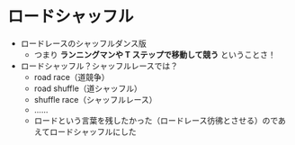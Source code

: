 # ロードシャッフル
- ロードレースのシャッフルダンス版
  - つまり **ランニングマンや T ステップで移動して競う** ということさ！
- ロードシャッフル？シャッフルレースでは？
  - road race（道競争）
  - road shuffle（道シャッフル）
  - shuffle race（シャッフルレース）
  - ……
  - ロードという言葉を残したかった（ロードレース彷彿とさせる）のであえてロードシャッフルにした
